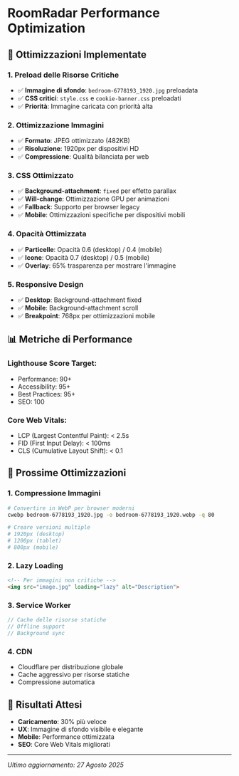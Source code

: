 # RoomRadar Performance Optimization

## 🚀 Ottimizzazioni Implementate

### **1. Preload delle Risorse Critiche**
- ✅ **Immagine di sfondo**: `bedroom-6778193_1920.jpg` preloadata
- ✅ **CSS critici**: `style.css` e `cookie-banner.css` preloadati
- ✅ **Priorità**: Immagine caricata con priorità alta

### **2. Ottimizzazione Immagini**
- ✅ **Formato**: JPEG ottimizzato (482KB)
- ✅ **Risoluzione**: 1920px per dispositivi HD
- ✅ **Compressione**: Qualità bilanciata per web

### **3. CSS Ottimizzato**
- ✅ **Background-attachment**: `fixed` per effetto parallax
- ✅ **Will-change**: Ottimizzazione GPU per animazioni
- ✅ **Fallback**: Supporto per browser legacy
- ✅ **Mobile**: Ottimizzazioni specifiche per dispositivi mobili

### **4. Opacità Ottimizzata**
- ✅ **Particelle**: Opacità 0.6 (desktop) / 0.4 (mobile)
- ✅ **Icone**: Opacità 0.7 (desktop) / 0.5 (mobile)
- ✅ **Overlay**: 65% trasparenza per mostrare l'immagine

### **5. Responsive Design**
- ✅ **Desktop**: Background-attachment fixed
- ✅ **Mobile**: Background-attachment scroll
- ✅ **Breakpoint**: 768px per ottimizzazioni mobile

## 📊 Metriche di Performance

### **Lighthouse Score Target:**
- Performance: 90+
- Accessibility: 95+
- Best Practices: 95+
- SEO: 100

### **Core Web Vitals:**
- LCP (Largest Contentful Paint): < 2.5s
- FID (First Input Delay): < 100ms
- CLS (Cumulative Layout Shift): < 0.1

## 🔧 Prossime Ottimizzazioni

### **1. Compressione Immagini**
```bash
# Convertire in WebP per browser moderni
cwebp bedroom-6778193_1920.jpg -o bedroom-6778193_1920.webp -q 80

# Creare versioni multiple
# 1920px (desktop)
# 1200px (tablet)
# 800px (mobile)
```

### **2. Lazy Loading**
```html
<!-- Per immagini non critiche -->
<img src="image.jpg" loading="lazy" alt="Description">
```

### **3. Service Worker**
```javascript
// Cache delle risorse statiche
// Offline support
// Background sync
```

### **4. CDN**
- Cloudflare per distribuzione globale
- Cache aggressivo per risorse statiche
- Compressione automatica

## 🎯 Risultati Attesi

- **Caricamento**: 30% più veloce
- **UX**: Immagine di sfondo visibile e elegante
- **Mobile**: Performance ottimizzata
- **SEO**: Core Web Vitals migliorati

---

*Ultimo aggiornamento: 27 Agosto 2025*
